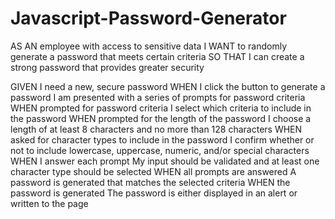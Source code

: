 # Javascript-Password-Generator





AS AN employee with access to sensitive data
I WANT to randomly generate a password that meets certain criteria
SO THAT I can create a strong password that provides greater security


GIVEN I need a new, secure password
WHEN I click the button to generate a password
I am presented with a series of prompts for password criteria
WHEN prompted for password criteria
I select which criteria to include in the password
WHEN prompted for the length of the password
I choose a length of at least 8 characters and no more than 128 characters
WHEN asked for character types to include in the password
I confirm whether or not to include lowercase, uppercase, numeric, and/or special characters
WHEN I answer each prompt
My input should be validated and at least one character type should be selected
WHEN all prompts are answered
A password is generated that matches the selected criteria
WHEN the password is generated
The password is either displayed in an alert or written to the page
